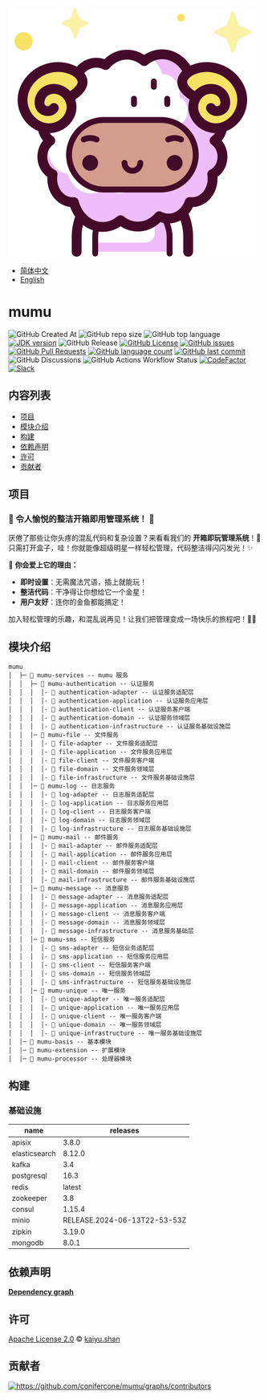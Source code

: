 ![mumu](./logo.svg)

- [简体中文](README.zh_CN.md)
- [English](README.md)

# mumu

![GitHub Created At](https://img.shields.io/github/created-at/conifercone/mumu)
![GitHub repo size](https://img.shields.io/github/repo-size/conifercone/mumu)
![GitHub top language](https://img.shields.io/github/languages/top/conifercone/mumu)
[![JDK version](https://img.shields.io/badge/JDK-21+-green.svg)](https://www.oracle.com/java/technologies/javase/jdk21-archive-downloads.html)
![GitHub Release](https://img.shields.io/github/v/release/conifercone/mumu)
[![GitHub License](https://img.shields.io/github/license/conifercone/mumu)](https://github.com/conifercone/mumu)
[![GitHub issues](https://img.shields.io/github/issues/conifercone/mumu)](https://github.com/conifercone/mumu/issues)
[![GitHub Pull Requests](https://img.shields.io/github/issues-pr/conifercone/mumu)](https://github.com/conifercone/mumu/pulls)
[![GitHub language count](https://img.shields.io/github/languages/count/conifercone/mumu)](https://github.com/conifercone/mumu)
[![GitHub last commit](https://img.shields.io/github/last-commit/conifercone/mumu/develop)](https://github.com/conifercone/mumu)
![GitHub Discussions](https://img.shields.io/github/discussions/conifercone/mumu)
![GitHub Actions Workflow Status](https://img.shields.io/github/actions/workflow/status/conifercone/mumu/dependency-submission.yml)
[![CodeFactor](https://www.codefactor.io/repository/github/conifercone/mumu/badge/develop)](https://www.codefactor.io/repository/github/conifercone/mumu/overview/develop)
[![Slack](https://img.shields.io/badge/Slack-Join%20Our%20Community-green)](https://join.slack.com/t/mumu-community/shared_invite/zt-2ov97fcpj-bFJZmpXSp5YZWSU9zD7S5g)

## 内容列表

- [项目](#项目)
- [模块介绍](#模块介绍)
- [构建](#构建)
- [依赖声明](#依赖声明)
- [许可](#许可)
- [贡献者](#贡献者)

## 项目

### 🎉 令人愉悦的整洁开箱即用管理系统！ 🎉

厌倦了那些让你头疼的混乱代码和复杂设置？来看看我们的 **开箱即玩管理系统**！🎁
只需打开盒子，哇！你就能像超级明星一样轻松管理，代码整洁得闪闪发光！✨

🌟 **你会爱上它的理由：**

- **即时设置**：无需魔法咒语，插上就能玩！
- **整洁代码**：干净得让你想给它一个金星！
- **用户友好**：连你的金鱼都能搞定！

加入轻松管理的乐趣，和混乱说再见！让我们把管理变成一场快乐的旅程吧！🚀🎈

## 模块介绍

```text
mumu
│  ├─ 📂 mumu-services -- mumu 服务
│  │  ├─ 📂 mumu-authentication -- 认证服务
│  │  │  │- 📂 authentication-adapter -- 认证服务适配层
│  │  │  │- 📂 authentication-application -- 认证服务应用层
│  │  │  │- 📂 authentication-client -- 认证服务客户端
│  │  │  │- 📂 authentication-domain -- 认证服务领域层
│  │  │  │- 📂 authentication-infrastructure -- 认证服务基础设施层
│  │  │─ 📂 mumu-file -- 文件服务
│  │  │  │- 📂 file-adapter -- 文件服务适配层
│  │  │  │- 📂 file-application -- 文件服务应用层
│  │  │  │- 📂 file-client -- 文件服务客户端
│  │  │  │- 📂 file-domain -- 文件服务领域层
│  │  │  │- 📂 file-infrastructure -- 文件服务基础设施层
│  │  │─ 📂 mumu-log -- 日志服务
│  │  │  │- 📂 log-adapter -- 日志服务适配层
│  │  │  │- 📂 log-application -- 日志服务应用层
│  │  │  │- 📂 log-client -- 日志服务客户端
│  │  │  │- 📂 log-domain -- 日志服务领域层
│  │  │  │- 📂 log-infrastructure -- 日志服务基础设施层
│  │  │─ 📂 mumu-mail -- 邮件服务
│  │  │  │- 📂 mail-adapter -- 邮件服务适配层
│  │  │  │- 📂 mail-application -- 邮件服务应用层
│  │  │  │- 📂 mail-client -- 邮件服务客户端
│  │  │  │- 📂 mail-domain -- 邮件服务领域层
│  │  │  │- 📂 mail-infrastructure -- 邮件服务基础设施层
│  │  │─ 📂 mumu-message -- 消息服务
│  │  │  │- 📂 message-adapter -- 消息服务适配层
│  │  │  │- 📂 message-application -- 消息服务应用层
│  │  │  │- 📂 message-client -- 消息服务客户端
│  │  │  │- 📂 message-domain -- 消息服务领域层
│  │  │  │- 📂 message-infrastructure -- 消息服务基础层
│  │  │─ 📂 mumu-sms -- 短信服务
│  │  │  │- 📂 sms-adapter -- 短信业务适配层
│  │  │  │- 📂 sms-application -- 短信服务应用层
│  │  │  │- 📂 sms-client -- 短信服务客户端
│  │  │  │- 📂 sms-domain -- 短信服务领域层
│  │  │  │- 📂 sms-infrastructure -- 短信服务基础设施层
│  │  │─ 📂 mumu-unique -- 唯一服务
│  │  │  │- 📂 unique-adapter -- 唯一服务适配层
│  │  │  │- 📂 unique-application -- 唯一服务应用层
│  │  │  │- 📂 unique-client -- 唯一服务客户端
│  │  │  │- 📂 unique-domain -- 唯一服务领域层
│  │  │  │- 📂 unique-infrastructure -- 唯一服务基础设施层
│  │─ 📂 mumu-basis -- 基本模块
│  │─ 📂 mumu-extension -- 扩展模块
│  │─ 📂 mumu-processor -- 处理器模块
```

## 构建

### 基础设施

| name          | releases                     |
|---------------|------------------------------|
| apisix        | 3.8.0                        |
| elasticsearch | 8.12.0                       |
| kafka         | 3.4                          |
| postgresql    | 16.3                         |
| redis         | latest                       |
| zookeeper     | 3.8                          |
| consul        | 1.15.4                       |
| minio         | RELEASE.2024-06-13T22-53-53Z |
| zipkin        | 3.19.0                       |
| mongodb       | 8.0.1                        |

## 依赖声明

[**Dependency graph**](https://github.com/conifercone/mumu/network/dependencies)

## 许可

[Apache License 2.0](LICENSE) © <a href="mailto:kaiyu.shan@outlook.com">kaiyu.shan</a>

## 贡献者

<a href="https://github.com/conifercone/mumu/graphs/contributors">
  <img src="https://contrib.rocks/image?repo=conifercone/mumu"  alt="https://github.com/conifercone/mumu/graphs/contributors"/>
</a>
